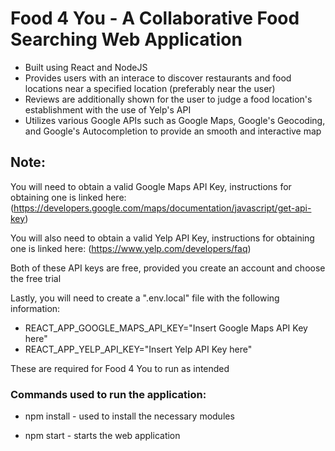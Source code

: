 # Food 4 You - A Collaborative Food Searching Web Application

- Built using React and NodeJS
- Provides users with an interace to discover restaurants and food locations near a specified location (preferably near the user)
- Reviews are additionally shown for the user to judge a food location's establishment with the use of Yelp's API
- Utilizes various Google APIs such as Google Maps, Google's Geocoding, and Google's Autocompletion to provide an smooth and interactive map

## Note:

You will need to obtain a valid Google Maps API Key, instructions for obtaining one is linked here:
(https://developers.google.com/maps/documentation/javascript/get-api-key)

You will also need to obtain a valid Yelp API Key, instructions for obtaining one is linked here:
(https://www.yelp.com/developers/faq)

Both of these API keys are free, provided you create an account and choose the free trial

Lastly, you will need to create a ".env.local" file with the following information:

* REACT_APP_GOOGLE_MAPS_API_KEY="Insert Google Maps API Key here"
* REACT_APP_YELP_API_KEY="Insert Yelp API Key here"

These are required for Food 4 You to run as intended

### Commands used to run the application:

* npm install - used to install the necessary modules 

* npm start - starts the web application




